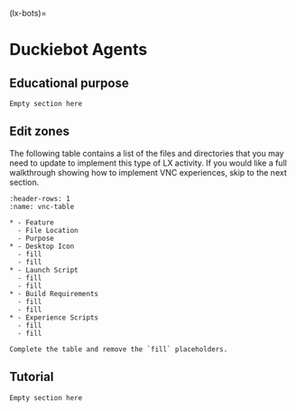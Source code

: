 (lx-bots)=
# Duckiebot Agents

## Educational purpose

```{todo}
Empty section here
```


## Edit zones

The following table contains a list of the files and directories that you may need to update to implement this type 
of LX activity. If you would like a full walkthrough showing how to implement VNC experiences, skip to the next section.

```{list-table} Edit zones
:header-rows: 1
:name: vnc-table

* - Feature
  - File Location
  - Purpose
* - Desktop Icon
  - fill
  - fill
* - Launch Script
  - fill
  - fill
* - Build Requirements
  - fill
  - fill
* - Experience Scripts
  - fill
  - fill
```

```{todo}
Complete the table and remove the `fill` placeholders.
```


## Tutorial

```{todo}
Empty section here
```